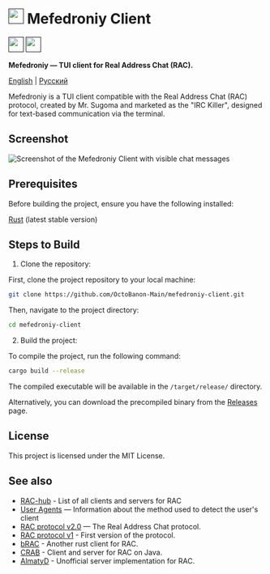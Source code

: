 # [<img src="https://github.com/OctoBanon-Main/mefedroniy-client/blob/main/assets/logo.png?raw=true" height="30">]() Mefedroniy Client

[<img src="https://github.com/user-attachments/assets/f2be5caa-6246-4a6a-9bee-2b53086f9afb" height="30">]()
[<img src="https://github.com/user-attachments/assets/4d35191d-1dbc-4391-a761-6ae7f76ba7af" height="30">]()

**Mefedroniy — TUI client for Real Address Chat (RAC).**

[English](README.md) | [Русский](lang/README.ru.md)

Mefedroniy is a TUI client compatible with the Real Address Chat (RAC) protocol, created by Mr. Sugoma and marketed as the "IRC Killer", designed for text-based communication via the terminal.

## Screenshot

![Screenshot of the Mefedroniy Client with visible chat messages](https://github.com/OctoBanon-Main/mefedroniy-client/blob/main/misc/win_client_screenshot.png?raw=true)

## Prerequisites

Before building the project, ensure you have the following installed:

[Rust](https://www.rust-lang.org/tools/install) (latest stable version)

## Steps to Build

1. Clone the repository:

First, clone the project repository to your local machine:

```bash
git clone https://github.com/OctoBanon-Main/mefedroniy-client.git
```

Then, navigate to the project directory:

```bash
cd mefedroniy-client
```

2. Build the project:

To compile the project, run the following command:

```bash
cargo build --release
```

The compiled executable will be available in the `/target/release/` directory.

Alternatively, you can download the precompiled binary from the [Releases](https://github.com/OctoBanon-Main/mefedroniy-client/releases) page.

## License

This project is licensed under the MIT License.

## See also

- [RAC-hub](https://the-stratosphere-solutions.github.io/RAC-Hub/) - List of all clients and servers for RAC
- [User Agents](https://github.com/MeexReay/bRAC/blob/main/docs/user_agents.md) — Information about the method used to detect the user's client
- [RAC protocol v2.0](https://gitea.bedohswe.eu.org/pixtaded/crab#rac-protocol) — The Real Address Chat protocol.
- [RAC protocol v1](https://bedohswe.eu.org/text/rac/protocol.md.html) - First version of the protocol.
- [bRAC](https://github.com/MeexReay/bRAC) - Another rust client for RAC.
- [CRAB](https://gitea.bedohswe.eu.org/pixtaded/crab) - Client and server for RAC on Java.
- [AlmatyD](https://gitea.bedohswe.eu.org/bedohswe/almatyd) - Unofficial server implementation for RAC.
